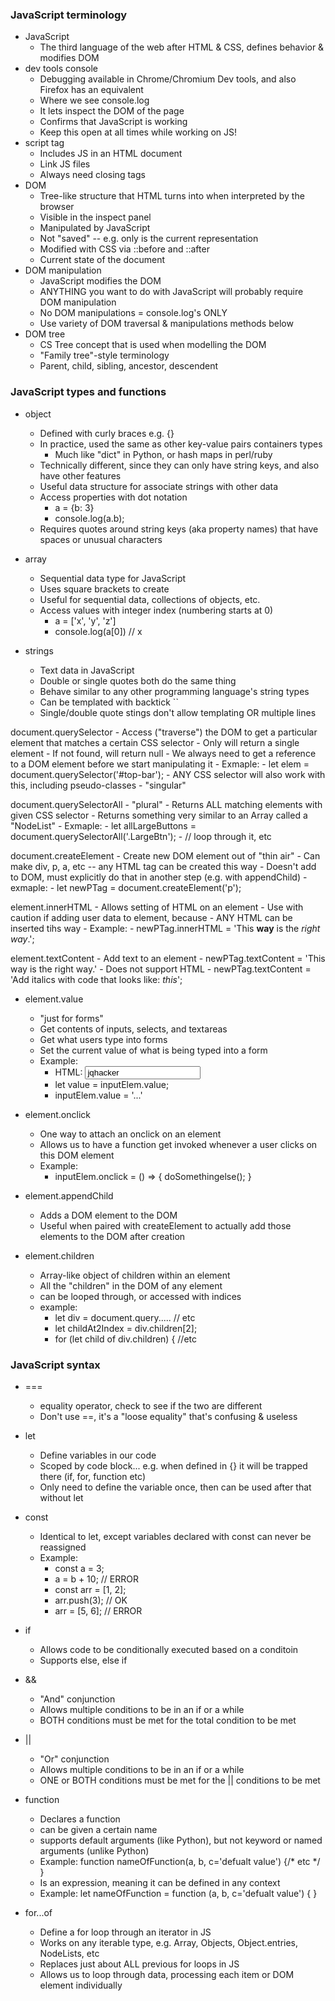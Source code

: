 ### JavaScript terminology

- JavaScript
    - The third language of the web after HTML & CSS, defines behavior & modifies DOM
- dev tools console
    - Debugging available in Chrome/Chromium Dev tools, and also Firefox has an equivalent
    - Where we see console.log
    - It lets inspect the DOM of the page
    - Confirms that JavaScript is working
    - Keep this open at all times while working on JS!
- script tag
    - Includes JS in an HTML document
    - Link JS files
    - Always need closing tags
- DOM
    - Tree-like structure that HTML turns into when interpreted by the browser
    - Visible in the inspect panel
    - Manipulated by JavaScript
    - Not "saved" -- e.g. only is the current representation
    - Modified with CSS via ::before and ::after
    - Current state of the document
- DOM manipulation
    - JavaScript modifies the DOM
    - ANYTHING you want to do with JavaScript will probably require DOM manipulation
    - No DOM manipulations = console.log's ONLY
    - Use variety of DOM traversal & manipulations methods below
- DOM tree
    - CS Tree concept that is used when modelling the DOM
    - "Family tree"-style terminology
    - Parent, child, sibling, ancestor, descendent


### JavaScript types and functions

- object
    - Defined with curly braces e.g. {}
    - In practice, used the same as other key-value pairs containers types
        - Much like "dict" in Python, or hash maps in perl/ruby
    - Technically different, since they can only have string keys, and also have other features
    - Useful data structure for associate strings with other data
    - Access properties with dot notation
        - a = {b: 3}
        - console.log(a.b);
    - Requires quotes around string keys (aka property names) that have spaces or unusual characters

- array
    - Sequential data type for JavaScript
    - Uses square brackets to create
    - Useful for sequential data, collections of objects, etc.
    - Access values with integer index (numbering starts at 0)
        - a = ['x', 'y', 'z']
        - console.log(a[0]) // x

- strings
    - Text data in JavaScript
    - Double or single quotes both do the same thing
    - Behave similar to any other programming language's string types
    - Can be templated with backtick ``
    - Single/double quote stings don't allow templating OR multiple lines
    
document.querySelector
    - Access ("traverse") the DOM to get a particular element that matches a certain CSS selector
    - Only will return a single element
    - If not found, will return null
    - We always need to get a reference to a DOM element before we start manipulating it
    - Exmaple:
        - let elem = document.querySelector('#top-bar');
    - ANY CSS selector will also work with this, including pseudo-classes
    - "singular"
        
document.querySelectorAll
    - "plural"
    - Returns ALL matching elements with given CSS selector
    - Returns something very similar to an Array called a "NodeList"
    - Exmaple:
        - let allLargeButtons = document.querySelectorAll('.LargeBtn');
        - // loop through it, etc
        
document.createElement
    - Create new DOM element out of "thin air"
    - Can make div, p, a, etc -- any HTML tag can be created this way
    - Doesn't add to DOM, must explicitly do that in another step (e.g. with appendChild)
    - exmaple:
        - let newPTag = document.createElement('p');
        
element.innerHTML
    - Allows setting of HTML on an element
    - Use with caution if adding user data to element, because
        - ANY HTML can be inserted tihs way
    - Example:
        - newPTag.innerHTML = 'This <strong>way</strong> is the <em>right way</em>.';
    
element.textContent
    - Add text to an element
    - newPTag.textContent = 'This way is the right way.'
    - Does not support HTML
        - newPTag.textContent = 'Add italics with code that looks like: <em>this</em>';

- element.value
    - "just for forms"
    - Get contents of inputs, selects, and textareas
    - Get what users type into forms
    - Set the current value of what is being typed into a form
    - Example:
        - HTML: <input type="text" value="jqhacker" placeholder="Username" />
        - let value = inputElem.value;
        - inputElem.value = '...'

- element.onclick
    - One way to attach an onclick on an element
    - Allows us to have a function get invoked whenever a user clicks on this DOM element
    - Example:
        - inputElem.onclick = () => { doSomethingelse(); }

- element.appendChild
    - Adds a DOM element to the DOM
    - Useful when paired with createElement to actually add those elements to the DOM after creation

- element.children
    - Array-like object of children within an element
    - All the "children" in the DOM of any element
    - can be looped through, or accessed with indices
    - example:
        - let div = document.query..... // etc
        - let childAt2Index = div.children[2];
        - for (let child of div.children) { //etc


### JavaScript syntax

- ===
    - equality operator, check to see if the two are different
    - Don't use ==, it's a "loose equality" that's confusing & useless
- let
    - Define variables in our code
    - Scoped by code block... e.g. when defined in {} it will be trapped there (if, for, function etc)
    - Only need to define the variable once, then can be used after that without let
- const
    - Identical to let, except variables declared with const can never be reassigned
    - Example:
        - const a = 3;
        - a = b + 10; // ERROR
        - const arr = [1, 2];
        - arr.push(3); // OK
        - arr = [5, 6]; // ERROR

- if
    - Allows code to be conditionally executed based on a conditoin
    - Supports else, else if

- &&
    - "And" conjunction
    - Allows multiple conditions to be in an if or a while
    - BOTH conditions must be met for the total condition to be met
- ||
    - "Or" conjunction
    - Allows multiple conditions to be in an if or a while
    - ONE or BOTH conditions must be met for the || conditions to be met
- function
    - Declares a function
    - can be given a certain name
    - supports default arguments (like Python), but not keyword or named arguments (unlike Python)
    - Example:
        function nameOfFunction(a, b, c='defualt value') {/* etc */ }
    - Is an expression, meaning it can be defined in any context
    - Example:
        let nameOfFunction = function (a, b, c='defualt value') {  }
- for...of
    - Define a for loop through an iterator in JS
    - Works on any iterable type, e.g. Array, Objects, Object.entries, NodeLists, etc
    - Replaces just about ALL previous for loops in JS
    - Allows us to loop through data, processing each item or DOM element individually


